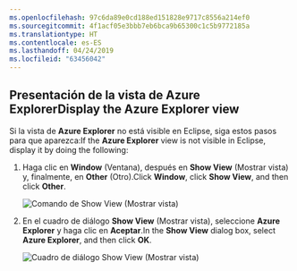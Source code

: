 ```yaml
---
ms.openlocfilehash: 97c6da89e0cd188ed151828e9717c8556a214ef0
ms.sourcegitcommit: 4f1acf05e3bbb7eb6bca9b65300c1c5b9772185a
ms.translationtype: HT
ms.contentlocale: es-ES
ms.lasthandoff: 04/24/2019
ms.locfileid: "63456042"
---
```

## <a name="display-the-azure-explorer-view"></a><span data-ttu-id="1f986-101">Presentación de la vista de Azure Explorer</span><span class="sxs-lookup"><span data-stu-id="1f986-101">Display the Azure Explorer view</span></span>

<span data-ttu-id="1f986-102">Si la vista de **Azure Explorer** no está visible en Eclipse, siga estos pasos para que aparezca:</span><span class="sxs-lookup"><span data-stu-id="1f986-102">If the **Azure Explorer** view is not visible in Eclipse, display it by doing the following:</span></span>

1. <span data-ttu-id="1f986-103">Haga clic en **Window** (Ventana), después en **Show View** (Mostrar vista) y, finalmente, en **Other** (Otro).</span><span class="sxs-lookup"><span data-stu-id="1f986-103">Click **Window**, click **Show View**, and then click **Other**.</span></span>

   ![Comando de Show View (Mostrar vista)](../media/azure-toolkit-for-eclipse-show-azure-explorer/show-az-exp-01.png)

2. <span data-ttu-id="1f986-105">En el cuadro de diálogo **Show View** (Mostrar vista), seleccione **Azure Explorer** y haga clic en **Aceptar**.</span><span class="sxs-lookup"><span data-stu-id="1f986-105">In the **Show View** dialog box, select **Azure Explorer**, and then click **OK**.</span></span>

   ![Cuadro de diálogo Show View (Mostrar vista)](../media/azure-toolkit-for-eclipse-show-azure-explorer/show-az-exp-02.png)

